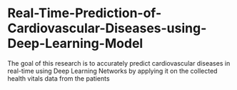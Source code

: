 # Real-Time-Prediction-of-Cardiovascular-Diseases-using-Deep-Learning-Model
The goal of this research is to accurately predict cardiovascular diseases in real-time using Deep Learning Networks by applying it on the collected health vitals data from the patients
